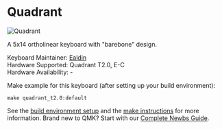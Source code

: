 # Quadrant

![Quadrant](https://imgur.com/hlcYKP5)

A 5x14 ortholinear keyboard with "barebone" design.

Keyboard Maintainer: [Ealdin](https://github.com/Ealdin)  
Hardware Supported: Quadrant T2.0, E-C   
Hardware Availability: -

Make example for this keyboard (after setting up your build environment):

    make quadrant_t2.0:default

See the [build environment setup](https://docs.qmk.fm/#/getting_started_build_tools) and the [make instructions](https://docs.qmk.fm/#/getting_started_make_guide) for more information. Brand new to QMK? Start with our [Complete Newbs Guide](https://docs.qmk.fm/#/newbs).
